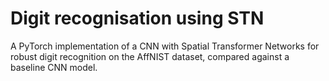 # Digit recognisation using STN

A PyTorch implementation of a CNN with Spatial Transformer Networks for robust digit recognition on the AffNIST dataset, compared against a baseline CNN model.
